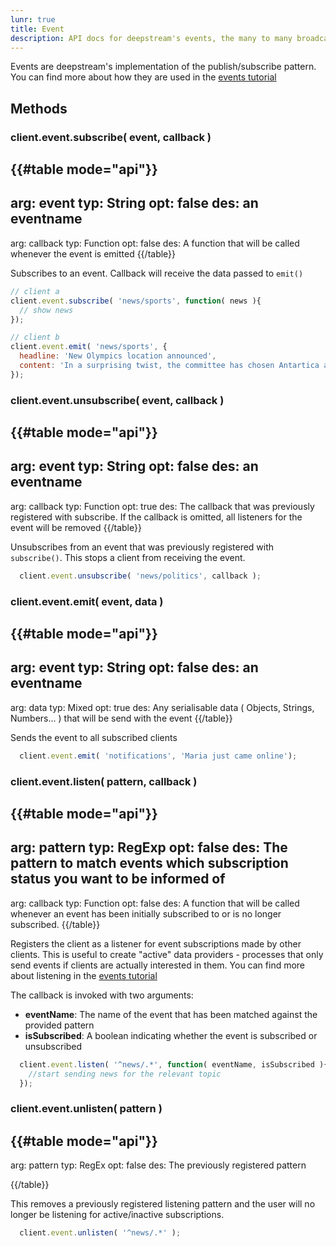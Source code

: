 ```yaml
---
lunr: true
title: Event
description: API docs for deepstream's events, the many to many broadcasting mechanism
---
```


Events are deepstream's implementation of the publish/subscribe pattern. You can find more about how they are used in the [events tutorial](../../tutorials/core/pubsub-events)

## Methods

### client.event.subscribe( event, callback )
{{#table mode="api"}}
-
  arg: event
  typ: String
  opt: false
  des: an eventname
-
  arg: callback
  typ: Function
  opt: false
  des: A function that will be called whenever the event is emitted
{{/table}}

Subscribes to an event. Callback will receive the data passed to `emit()`

```javascript
// client a
client.event.subscribe( 'news/sports', function( news ){
  // show news
});

// client b
client.event.emit( 'news/sports', {
  headline: 'New Olympics location announced',
  content: 'In a surprising twist, the committee has chosen Antartica as the location of the next Olympics.'
});
```

### client.event.unsubscribe( event, callback )
{{#table mode="api"}}
-
  arg: event
  typ: String
  opt: false
  des: an eventname
-
  arg: callback
  typ: Function
  opt: true
  des: The callback that was previously registered with subscribe. If the callback is omitted, all listeners for the event will be removed
{{/table}}

Unsubscribes from an event that was previously registered with `subscribe()`. This stops a client from receiving the event.

```javascript
  client.event.unsubscribe( 'news/politics', callback );
```

### client.event.emit( event, data )
{{#table mode="api"}}
-
  arg: event
  typ: String
  opt: false
  des: an eventname
-
  arg: data
  typ: Mixed
  opt: true
  des: Any serialisable data ( Objects, Strings, Numbers... ) that will be send with the event
{{/table}}

Sends the event to all subscribed clients

```javascript
  client.event.emit( 'notifications', 'Maria just came online');
```


### client.event.listen( pattern, callback )
{{#table mode="api"}}
-
  arg: pattern
  typ: RegExp
  opt: false
  des: The pattern to match events which subscription status you want to be informed of
-
  arg: callback
  typ: Function
  opt: false
  des: A function that will be called whenever an event has been initially subscribed to or is no longer subscribed.
{{/table}}

Registers the client as a listener for event subscriptions made by other clients. This is useful to create "active" data providers - processes that only send events if clients are actually interested in them. You can find more about listening in the [events tutorial](../../tutorials/core/pubsub-events)

The callback is invoked with two arguments:
- **eventName**: The name of the event that has been matched against the provided pattern
- **isSubscribed**: A boolean indicating whether the event is subscribed or unsubscribed

```javascript
  client.event.listen( '^news/.*', function( eventName, isSubscribed ){
    //start sending news for the relevant topic
  });
```

### client.event.unlisten( pattern )
{{#table mode="api"}}
-
  arg: pattern
  typ: RegEx
  opt: false
  des: The previously registered pattern

{{/table}}

This removes a previously registered listening pattern and the user will no longer be listening for active/inactive subscriptions.

```javascript
  client.event.unlisten( '^news/.*' );
```
